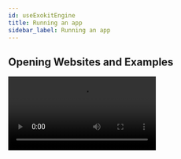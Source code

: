```yaml
---
id: useExokitEngine
title: Running an app
sidebar_label: Running an app
---
```


## Opening Websites and Examples

<video src="https://cdn.rawgit.com/webmixedreality/webmr-docs/media-upload/website/static/media/exokitmediacopy/ExokitBrowserHowto.mp4">
  
  1. Find and Open Exokit Command Prompt.
  
  2. Type in direct link of website of the App and hit Enter.
  
      Note: (if the site was designed for VR it should open automatically in VR)
  
  3.  Enjoy.



## Exokit Engine's Command Prompt

The Exokit Engine command prompt is a NodeJS REPL. If you're a node developer, the interface should be quite familiar. Open Exokit Engine command prompt and run the command, `.help` :

To get to links from the command prompt itself, punch in the command: `.go`, then simply put in your desired URL and hit enter.
